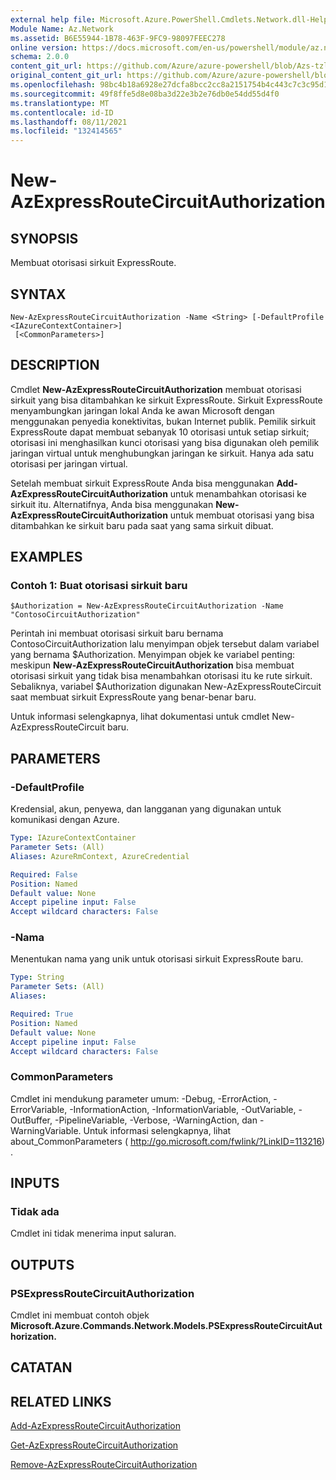 ```yaml
---
external help file: Microsoft.Azure.PowerShell.Cmdlets.Network.dll-Help.xml
Module Name: Az.Network
ms.assetid: B6E55944-1B78-463F-9FC9-98097FEEC278
online version: https://docs.microsoft.com/en-us/powershell/module/az.network/new-azexpressroutecircuitauthorization
schema: 2.0.0
content_git_url: https://github.com/Azure/azure-powershell/blob/Azs-tzl/src/Network/Network/help/New-AzExpressRouteCircuitAuthorization.md
original_content_git_url: https://github.com/Azure/azure-powershell/blob/Azs-tzl/src/Network/Network/help/New-AzExpressRouteCircuitAuthorization.md
ms.openlocfilehash: 98bc4b18a6928e27dcfa8bcc2cc8a2151754b4c443c7c3c95d1bcef1af56b652
ms.sourcegitcommit: 49f8ffe5d8e08ba3d22e3b2e76db0e54dd55d4f0
ms.translationtype: MT
ms.contentlocale: id-ID
ms.lasthandoff: 08/11/2021
ms.locfileid: "132414565"
---
```

# New-AzExpressRouteCircuitAuthorization

## SYNOPSIS
Membuat otorisasi sirkuit ExpressRoute.

## SYNTAX

```
New-AzExpressRouteCircuitAuthorization -Name <String> [-DefaultProfile <IAzureContextContainer>]
 [<CommonParameters>]
```

## DESCRIPTION
Cmdlet **New-AzExpressRouteCircuitAuthorization** membuat otorisasi sirkuit yang bisa ditambahkan ke sirkuit ExpressRoute. Sirkuit ExpressRoute menyambungkan jaringan lokal Anda ke awan Microsoft dengan menggunakan penyedia konektivitas, bukan Internet publik. Pemilik sirkuit ExpressRoute dapat membuat sebanyak 10 otorisasi untuk setiap sirkuit; otorisasi ini menghasilkan kunci otorisasi yang bisa digunakan oleh pemilik jaringan virtual untuk menghubungkan jaringan ke sirkuit. Hanya ada satu otorisasi per jaringan virtual.

Setelah membuat sirkuit ExpressRoute Anda bisa menggunakan **Add-AzExpressRouteCircuitAuthorization** untuk menambahkan otorisasi ke sirkuit itu.
Alternatifnya, Anda bisa menggunakan **New-AzExpressRouteCircuitAuthorization** untuk membuat otorisasi yang bisa ditambahkan ke sirkuit baru pada saat yang sama sirkuit dibuat.

## EXAMPLES

### Contoh 1: Buat otorisasi sirkuit baru
```
$Authorization = New-AzExpressRouteCircuitAuthorization -Name "ContosoCircuitAuthorization"
```

Perintah ini membuat otorisasi sirkuit baru bernama ContosoCircuitAuthorization lalu menyimpan objek tersebut dalam variabel yang bernama $Authorization. Menyimpan objek ke variabel penting: meskipun **New-AzExpressRouteCircuitAuthorization** bisa membuat otorisasi sirkuit yang tidak bisa menambahkan otorisasi itu ke rute sirkuit. Sebaliknya, variabel $Authorization digunakan New-AzExpressRouteCircuit saat membuat sirkuit ExpressRoute yang benar-benar baru.

Untuk informasi selengkapnya, lihat dokumentasi untuk cmdlet New-AzExpressRouteCircuit baru.

## PARAMETERS

### -DefaultProfile
Kredensial, akun, penyewa, dan langganan yang digunakan untuk komunikasi dengan Azure.

```yaml
Type: IAzureContextContainer
Parameter Sets: (All)
Aliases: AzureRmContext, AzureCredential

Required: False
Position: Named
Default value: None
Accept pipeline input: False
Accept wildcard characters: False
```

### -Nama
Menentukan nama yang unik untuk otorisasi sirkuit ExpressRoute baru.

```yaml
Type: String
Parameter Sets: (All)
Aliases: 

Required: True
Position: Named
Default value: None
Accept pipeline input: False
Accept wildcard characters: False
```

### CommonParameters
Cmdlet ini mendukung parameter umum: -Debug, -ErrorAction, -ErrorVariable, -InformationAction, -InformationVariable, -OutVariable, -OutBuffer, -PipelineVariable, -Verbose, -WarningAction, dan -WarningVariable. Untuk informasi selengkapnya, lihat about_CommonParameters ( http://go.microsoft.com/fwlink/?LinkID=113216) .

## INPUTS

### Tidak ada
Cmdlet ini tidak menerima input saluran.

## OUTPUTS

### PSExpressRouteCircuitAuthorization
Cmdlet ini membuat contoh objek **Microsoft.Azure.Commands.Network.Models.PSExpressRouteCircuitAuthorization.**

## CATATAN

## RELATED LINKS

[Add-AzExpressRouteCircuitAuthorization](./Add-AzExpressRouteCircuitAuthorization.md)

[Get-AzExpressRouteCircuitAuthorization](./Get-AzExpressRouteCircuitAuthorization.md)

[Remove-AzExpressRouteCircuitAuthorization](./Remove-AzExpressRouteCircuitAuthorization.md)

